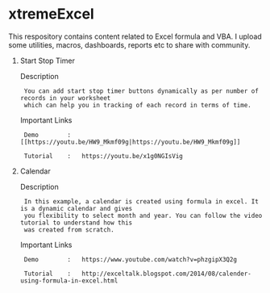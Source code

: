 # xtremeExcel
This respository contains content related to Excel formula and VBA. I upload some utilities, macros,
dashboards, reports etc to share with community.

1. Start Stop Timer

    Description

		You can add start stop timer buttons dynamically as per number of records in your worksheet
		which can help you in tracking of each record in terms of time.

    Important Links

		Demo		:	[[https://youtu.be/HW9_Mkmf09g|https://youtu.be/HW9_Mkmf09g]]

		Tutorial	:	https://youtu.be/x1g0NGIsVig

	   
2. Calendar

	Description
	
		In this example, a calendar is created using formula in excel. It is a dynamic calendar and gives
		you flexibility to select month and year. You can follow the video tutorial to understand how this
		was created from scratch.
		
	Important Links
	
		Demo		:	https://www.youtube.com/watch?v=phzgipX3Q2g

		Tutorial	:	http://exceltalk.blogspot.com/2014/08/calender-using-formula-in-excel.html
